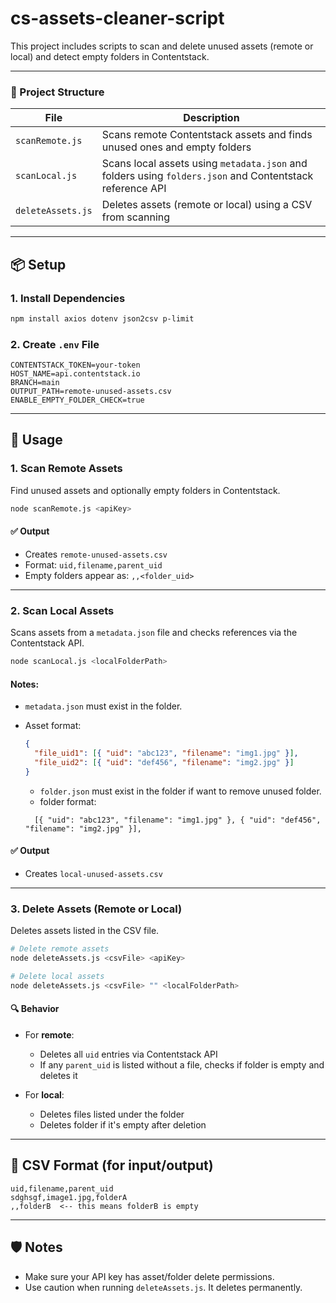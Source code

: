 # cs-assets-cleaner-script
This project includes scripts to scan and delete unused assets (remote or local) and detect empty folders in Contentstack.

---

### 📁 Project Structure

| File              | Description                                                              |
| ----------------- | ------------------------------------------------------------------------ |
| `scanRemote.js`   | Scans remote Contentstack assets and finds unused ones and empty folders |
| `scanLocal.js`    | Scans local assets using `metadata.json` and folders using `folders.json` and Contentstack reference API  |
| `deleteAssets.js` | Deletes assets (remote or local) using a CSV from scanning               |

---

## 📦 Setup

### 1. Install Dependencies

```bash
npm install axios dotenv json2csv p-limit
```

### 2. Create `.env` File

```env
CONTENTSTACK_TOKEN=your-token
HOST_NAME=api.contentstack.io
BRANCH=main
OUTPUT_PATH=remote-unused-assets.csv
ENABLE_EMPTY_FOLDER_CHECK=true
```

---

## 🚀 Usage

### 1. Scan Remote Assets

Find unused assets and optionally empty folders in Contentstack.

```bash
node scanRemote.js <apiKey>
```

#### ✅ Output

* Creates `remote-unused-assets.csv`
* Format: `uid,filename,parent_uid`
* Empty folders appear as: `,,<folder_uid>`

---

### 2. Scan Local Assets

Scans assets from a `metadata.json` file and checks references via the Contentstack API.

```bash
node scanLocal.js <localFolderPath>
```

#### Notes:

* `metadata.json` must exist in the folder.
* Asset format:

  ```json
  {
    "file_uid1": [{ "uid": "abc123", "filename": "img1.jpg" }],
    "file_uid2": [{ "uid": "def456", "filename": "img2.jpg" }]
  }
  ```

  * `folder.json` must exist in the folder if want to remove unused folder.
  * folder format:

  ```
    [{ "uid": "abc123", "filename": "img1.jpg" }, { "uid": "def456", "filename": "img2.jpg" }],
  ```

#### ✅ Output

* Creates `local-unused-assets.csv`

---

### 3. Delete Assets (Remote or Local)

Deletes assets listed in the CSV file.

```bash
# Delete remote assets
node deleteAssets.js <csvFile> <apiKey>

# Delete local assets
node deleteAssets.js <csvFile> "" <localFolderPath>
```

#### 🔍 Behavior

* For **remote**:

  * Deletes all `uid` entries via Contentstack API
  * If any `parent_uid` is listed without a file, checks if folder is empty and deletes it
* For **local**:

  * Deletes files listed under the folder
  * Deletes folder if it's empty after deletion

---

## 📌 CSV Format (for input/output)

```csv
uid,filename,parent_uid
sdghsgf,image1.jpg,folderA
,,folderB  <-- this means folderB is empty
```

---

## 🛡️ Notes

* Make sure your API key has asset/folder delete permissions.
* Use caution when running `deleteAssets.js`. It deletes permanently.


